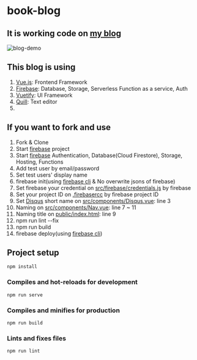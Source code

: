 # book-blog

## It is working code on [my blog](https://book-blog-with-largo.firebaseapp.com/)

![blog-demo](https://camo.githubusercontent.com/dad94416e821025057f0cca192bad27e26204ff9/68747470733a2f2f6c6f76656d65776974686f7574616c6c2e6769746875622e696f2f6173736574732f696d616765732f7675652d696d6167652d75706c6f61642d64656d6f2e676966)

## This blog is using

1. [Vue.js]: Frontend Framework
1. [Firebase]: Database, Storage, Serverless Function as a service, Auth
1. [Vuetify]: UI Framework
1. [Quill]: Text editor
1. [Disqus]: Reply

## If you want to fork and use

1. Fork & Clone
1. Start [firebase] project
1. Start [firebase] Authentication, Database(Cloud Firestore), Storage, Hosting, Functions
1. Add test user by email/password
1. Set test users' display name
1. firebase init(using [firebase cli] & No overwrite jsons of firebase)
1. Set firebase your credential on [src/firebase/credentials.js](https://github.com/LoveMeWithoutAll/book-blog/blob/master/src/firebase/credentials.js) by firebase
1. Set your project ID on [.firebasercc](https://github.com/LoveMeWithoutAll/book-blog/blob/master/.firebaserc) by firebase project ID
1. Set [Disqus] short name on [src/components/Disqus.vue](https://github.com/LoveMeWithoutAll/book-blog/blob/master/src/components/Disqus.vue): line 3
1. Naming on [src/components/Nav.vue](https://github.com/LoveMeWithoutAll/book-blog/blob/master/src/components/Nav.vue): line 7 ~ 11
1. Naming title on [public/index.html](https://github.com/LoveMeWithoutAll/book-blog/blob/master/public/index.html): line 9
1. npm run lint --fix
1. npm run build
1. firebase deploy(using [firebase cli])

## Project setup
```
npm install
```

### Compiles and hot-reloads for development
```
npm run serve
```

### Compiles and minifies for production
```
npm run build
```

### Lints and fixes files
```
npm run lint
```

[Vue.js]: https://vuejs.org/
[firebase]: https://firebase.google.com/
[Vuetify]: https://github.com/vuetifyjs/vuetify
[Quill]: https://quilljs.com/
[Disqus]: https://disqus.com/
[firebase cli]: https://firebase.google.com/docs/cli/
